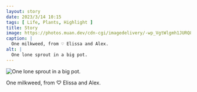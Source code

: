 ```yaml
---
layout: story
date: 2023/3/14 10:15
tags: [ Life, Plants, Highlight ]
title: Story
image: https://photos.muan.dev/cdn-cgi/imagedelivery/-wp_VgtWlgmh1JURQ8t1mg/64a6e68e-5948-450c-343a-d29c1c1c3b00/public
caption: |
  One milkweed, from ♡ Elissa and Alex.
alt: |
  One lone sprout in a big pot.
---
```


![One lone sprout in a big pot.](https://photos.muan.dev/cdn-cgi/imagedelivery/-wp_VgtWlgmh1JURQ8t1mg/64a6e68e-5948-450c-343a-d29c1c1c3b00/public)

One milkweed, from ♡ Elissa and Alex.
